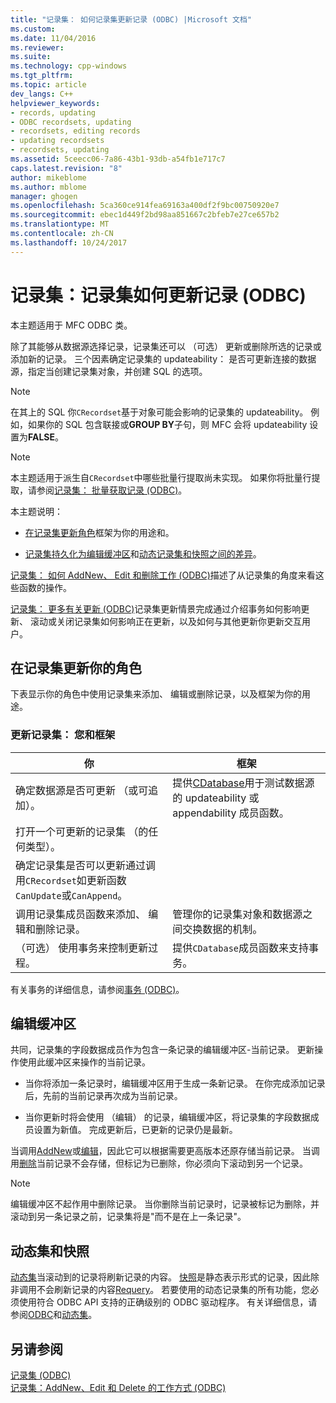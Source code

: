 ```yaml
---
title: "记录集： 如何记录集更新记录 (ODBC) |Microsoft 文档"
ms.custom: 
ms.date: 11/04/2016
ms.reviewer: 
ms.suite: 
ms.technology: cpp-windows
ms.tgt_pltfrm: 
ms.topic: article
dev_langs: C++
helpviewer_keywords:
- records, updating
- ODBC recordsets, updating
- recordsets, editing records
- updating recordsets
- recordsets, updating
ms.assetid: 5ceecc06-7a86-43b1-93db-a54fb1e717c7
caps.latest.revision: "8"
author: mikeblome
ms.author: mblome
manager: ghogen
ms.openlocfilehash: 5ca360ce914fea69163a400df2f9bc00750920e7
ms.sourcegitcommit: ebec1d449f2bd98aa851667c2bfeb7e27ce657b2
ms.translationtype: MT
ms.contentlocale: zh-CN
ms.lasthandoff: 10/24/2017
---
```

# <a name="recordset-how-recordsets-update-records-odbc"></a>记录集：记录集如何更新记录 (ODBC)
本主题适用于 MFC ODBC 类。  
  
 除了其能够从数据源选择记录，记录集还可以 （可选） 更新或删除所选的记录或添加新的记录。 三个因素确定记录集的 updateability： 是否可更新连接的数据源，指定当创建记录集对象，并创建 SQL 的选项。  
  
> [!NOTE]
>  在其上的 SQL 你`CRecordset`基于对象可能会影响的记录集的 updateability。 例如，如果你的 SQL 包含联接或**GROUP BY**子句，则 MFC 会将 updateability 设置为**FALSE**。  
  
> [!NOTE]
>  本主题适用于派生自`CRecordset`中哪些批量行提取尚未实现。 如果你将批量行提取，请参阅[记录集： 批量获取记录 (ODBC)](../../data/odbc/recordset-fetching-records-in-bulk-odbc.md)。  
  
 本主题说明：  
  
-   [在记录集更新角色](#_core_your_role_in_recordset_updating)框架为你的用途和。  
  
-   [记录集持久化为编辑缓冲区](#_core_the_edit_buffer)和[动态记录集和快照之间的差异](#_core_dynasets_and_snapshots)。  
  
 [记录集： 如何 AddNew、 Edit 和删除工作 (ODBC)](../../data/odbc/recordset-how-addnew-edit-and-delete-work-odbc.md)描述了从记录集的角度来看这些函数的操作。  
  
 [记录集： 更多有关更新 (ODBC)](../../data/odbc/recordset-more-about-updates-odbc.md)记录集更新情景完成通过介绍事务如何影响更新、 滚动或关闭记录集如何影响正在更新，以及如何与其他更新你更新交互用户。  
  
##  <a name="_core_your_role_in_recordset_updating"></a>在记录集更新你的角色  
 下表显示你的角色中使用记录集来添加、 编辑或删除记录，以及框架为你的用途。  
  
### <a name="recordset-updating-you-and-the-framework"></a>更新记录集： 您和框架  
  
|你|框架|  
|---------|-------------------|  
|确定数据源是否可更新 （或可追加）。|提供[CDatabase](../../mfc/reference/cdatabase-class.md)用于测试数据源的 updateability 或 appendability 成员函数。|  
|打开一个可更新的记录集 （的任何类型）。||  
|确定记录集是否可以更新通过调用`CRecordset`如更新函数`CanUpdate`或`CanAppend`。||  
|调用记录集成员函数来添加、 编辑和删除记录。|管理你的记录集对象和数据源之间交换数据的机制。|  
|（可选） 使用事务来控制更新过程。|提供`CDatabase`成员函数来支持事务。|  
  
 有关事务的详细信息，请参阅[事务 (ODBC)](../../data/odbc/transaction-odbc.md)。  
  
##  <a name="_core_the_edit_buffer"></a>编辑缓冲区  
 共同，记录集的字段数据成员作为包含一条记录的编辑缓冲区-当前记录。 更新操作使用此缓冲区来操作的当前记录。  
  
-   当你将添加一条记录时，编辑缓冲区用于生成一条新记录。 在你完成添加记录后，先前的当前记录再次成为当前记录。  
  
-   当你更新时将会使用 （编辑） 的记录，编辑缓冲区，将记录集的字段数据成员设置为新值。 完成更新后，已更新的记录仍是最新。  
  
 当调用[AddNew](../../mfc/reference/crecordset-class.md#addnew)或[编辑](../../mfc/reference/crecordset-class.md#edit)，因此它可以根据需要更高版本还原存储当前记录。 当调用[删除](../../mfc/reference/crecordset-class.md#delete)当前记录不会存储，但标记为已删除，你必须向下滚动到另一个记录。  
  
> [!NOTE]
>  编辑缓冲区不起作用中删除记录。 当你删除当前记录时，记录被标记为删除，并滚动到另一条记录之前，记录集将是"而不是在上一条记录"。  
  
##  <a name="_core_dynasets_and_snapshots"></a>动态集和快照  
 [动态集](../../data/odbc/dynaset.md)当滚动到的记录将刷新记录的内容。 [快照](../../data/odbc/snapshot.md)是静态表示形式的记录，因此除非调用不会刷新记录的内容[Requery](../../mfc/reference/crecordset-class.md#requery)。 若要使用的动态记录集的所有功能，您必须使用符合 ODBC API 支持的正确级别的 ODBC 驱动程序。 有关详细信息，请参阅[ODBC](../../data/odbc/odbc-basics.md)和[动态集](../../data/odbc/dynaset.md)。  
  
## <a name="see-also"></a>另请参阅  
 [记录集 (ODBC)](../../data/odbc/recordset-odbc.md)   
 [记录集：AddNew、Edit 和 Delete 的工作方式 (ODBC)](../../data/odbc/recordset-how-addnew-edit-and-delete-work-odbc.md)